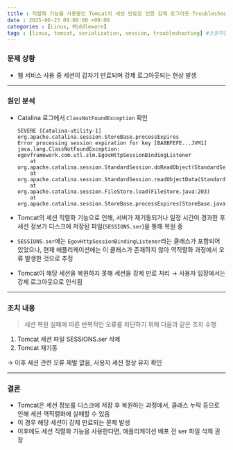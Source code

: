 ```yaml
---
title : 직렬화 기능을 사용중인 Tomcat의 세션 만료로 인한 강제 로그아웃 Troubleshooting
date : 2025-06-23 09:00:00 +09:00
categories : [Linux, Middleware]
tags : [linux, tomcat, serialization, session, troubleshooting] #소문자만 가능
---
```


### 문제 상황

- 웹 서비스 사용 중 세션이 갑자기 만료되며 강제 로그아웃되는 현상 발생

---

### 원인 분석

- Catalina 로그에서 `ClassNotFoundException` 확인
    
    ```
    SEVERE [Catalina-utility-1] org.apache.catalina.session.StoreBase.processExpires
    Error processing session expiration for key [BA8BFEFE...JVM1]
    java.lang.ClassNotFoundException: egovframework.com.utl.slm.EgovHttpSessionBindingListener
    	at org.apache.catalina.session.StandardSession.doReadObject(StandardSession.java:1268)
    	at org.apache.catalina.session.StandardSession.readObjectData(StandardSession.java:846)
    	at org.apache.catalina.session.FileStore.load(FileStore.java:203)
    	at org.apache.catalina.session.StoreBase.processExpires(StoreBase.java:138)
    ```
    
- Tomcat의 세션 직렬화 기능으로 인해, 서버가 재기동되거나 일정 시간이 경과한 후 세션 정보가 디스크에 저장된 파일(`SESSIONS.ser`)을 통해 복원 중
- `SESSIONS.ser`에는 `EgovHttpSessionBindingListener`라는 클래스가 포함되어 있었으나, 현재 애플리케이션에는 이 클래스가 존재하지 않아 역직렬화 과정에서 오류 발생한 것으로 추정
- Tomcat이 해당 세션을 복원하지 못해 세션을 강제 만료 처리 → 사용자 입장에서는 강제 로그아웃으로 인식됨

---

### 조치 내용

> 세션 복원 실패에 따른 반복적인 오류를 차단하기 위해 다음과 같은 조치 수행
> 
1. Tomcat 세션 파일 SESSIONS.ser 삭제
2. Tomcat 재기동

→ 이후 세션 관련 오류 재발 없음, 사용자 세션 정상 유지 확인

---

### 결론

- Tomcat은 세션 정보를 디스크에 저장 후 복원하는 과정에서, 클래스 누락 등으로 인해 세션 역직렬화에 실패할 수 있음
- 이 경우 해당 세션이 강제 만료되는 문제 발생
- 이후에도 세션 직렬화 기능을 사용한다면, 애플리케이션 배포 전 ser 파일 삭제 권장